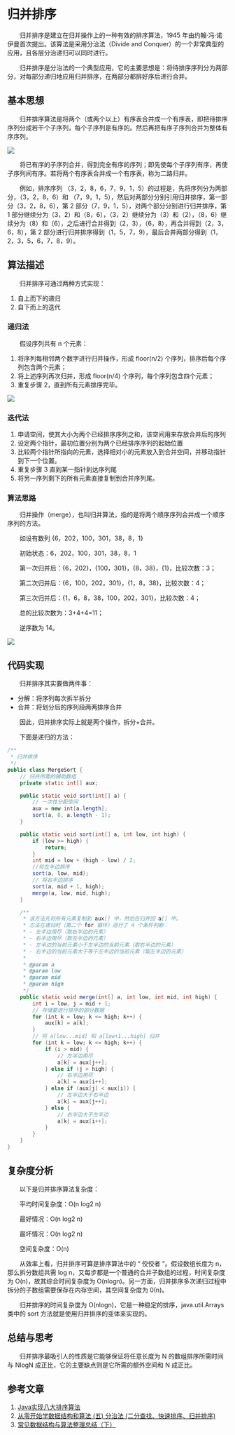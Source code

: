 #  归并排序

　　归并排序是建立在归并操作上的一种有效的排序算法，1945 年由约翰·冯·诺伊曼首次提出。该算法是采用分治法（Divide and Conquer）的一个非常典型的应用，且各层分治递归可以同时进行。

　　归并排序是分治法的一个典型应用，它的主要思想是：将待排序序列分为两部分，对每部分递归地应用归并排序，在两部分都排好序后进行合并。

## 基本思想

　　归并排序算法是将两个（或两个以上）有序表合并成一个有序表，即把待排序序列分成若干个子序列，每个子序列是有序的。然后再把有序子序列合并为整体有序序列。

![](image/归并排序.gif)

　　将已有序的子序列合并，得到完全有序的序列；即先使每个子序列有序，再使子序列间有序。若将两个有序表合并成一个有序表，称为二路归并。

　　例如，排序序列 （3，2，8，6，7，9，1，5）的过程是，先将序列分为两部分，（3，2，8，6）和 （7，9，1，5），然后对两部分分别引用归并排序，第一部分（3，2，8，6），第 2 部分（7，9，1，5），对两个部分分别进行归并排序，第 1 部分继续分为（3，2）和（8，6），（3，2）继续分为（3）和（2），（8，6）继续分为（8）和（6），之后进行合并得到（2，3），（6，8），再合并得到（2，3，6，8），第 2 部分进行归并排序得到（1，5，7，9），最后合并两部分得到（1，2，3，5，6，7，8，9）。

## 算法描述

　　归并排序可通过两种方式实现：

1. 自上而下的递归
2. 自下而上的迭代

### 递归法

　　假设序列共有 n 个元素：

1. 将序列每相邻两个数字进行归并操作，形成 floor(n/2) 个序列，排序后每个序列包含两个元素；
2. 将上述序列再次归并，形成 floor(n/4) 个序列，每个序列包含四个元素；
3. 重复步骤 2，直到所有元素排序完毕。

![](image/归并排序2.gif)

### 迭代法

1. 申请空间，使其大小为两个已经排序序列之和，该空间用来存放合并后的序列
2. 设定两个指针，最初位置分别为两个已经排序序列的起始位置
3. 比较两个指针所指向的元素，选择相对小的元素放入到合并空间，并移动指针到下一个位置。
4. 重复步骤 3 直到某一指针到达序列尾
5. 将另一序列剩下的所有元素直接复制到合并序列尾。

### 算法思路

　　归并操作（merge），也叫归并算法，指的是将两个顺序序列合并成一个顺序序列的方法。

　　如设有数列 {6，202，100，301，38，8，1}

　　初始状态：6，202，100，301，38，8，1

　　第一次归并后：{6，202}，{100，301}，{8，38}，{1}，比较次数：3；

　　第二次归并后：{6，100，202，301}，{1，8，38}，比较次数：4；

　　第三次归并后：{1，6，8，38，100，202，301}，比较次数：4；

　　总的比较次数为：3+4+4=11；

　　逆序数为 14。

![](image/归并排序3.gif)

## 代码实现

　　归并排序其实要做两件事：

* 分解：将序列每次拆半拆分
* 合并：将划分后的序列段两两排序合并

　　因此，归并排序实际上就是两个操作，拆分+合并。

　　下面是递归的方法：

```java
/**
 * 归并排序
 */
public class MergeSort {
    // 归并所需的辅助数组
    private static int[] aux;

    public static void sort(int[] a) {
        // 一次性分配空间
        aux = new int[a.length];
        sort(a, 0, a.length - 1);
    }

    public static void sort(int[] a, int low, int high) {
        if (low >= high) {
            return;
        }
        int mid = low + (high - low) / 2;
        //将左半边排序
        sort(a, low, mid);
        // 将右半边排序
        sort(a, mid + 1, high);
        merge(a, low, mid, high);
    }

    /**
     * 该方法先将所有元素复制到 aux[] 中，然后在归并回 a[] 中。
     * 方法在递归时（第二个 for 循环）进行了 4 个条件判断：
     * - 左半边用尽（取右半边的元素）
     * - 右半边用尽（取左半边的元素）
     * - 左半边的当前元素小于左半边的当前元素（取右半边的元素）
     * - 右半边的当前元素大于等于左半边的当前元素（取左半边的元素）
     *
     * @param a
     * @param low
     * @param mid
     * @param high
     */
    public static void merge(int[] a, int low, int mid, int high) {
        int i = low, j = mid + 1;
        // 存储要进行排序的部分数据
        for (int k = low; k <= high; k++) {
            aux[k] = a[k];
        }
        // 将 a[low...mid] 和 a[low+1...high] 归并
        for (int k = low; k <= high; k++) {
            if (i > mid) {
                // 左半边用尽
                a[k] = aux[j++];
            } else if (j > high) {
                // 右半边用尽
                a[k] = aux[i++];
            } else if (aux[j] < aux[i]) {
                // 左半边大于右半边
                a[k] = aux[j++];
            } else {
                // 右半边大于左半边
                a[k] = aux[i++];
            }
        }
    }
}

```

## 复杂度分析

　　以下是归并排序算法复杂度：

　　平均时间复杂度：O(n log2 n)

　　最好情况：O(n log2 n)

　　最坏情况：O(n log2 n)

　　空间复杂度：O(n)

　　从效率上看，归并排序可算是排序算法中的 “ 佼佼者 ”。假设数组长度为 n，那么拆分数组共需 log n，又每步都是一个普通的合并子数组的过程，时间复杂度为 O(n)，故其综合时间复杂度为 O(nlogn)。另一方面，归并排序多次递归过程中拆分的子数组需要保存在内存空间，其空间复杂度为 0(n)。

　　归并排序的时间复杂度为 O(nlogn)，它是一种稳定的排序，java.util.Arrays 类中的 sort 方法就是使用归并排序的变体来实现的。

## 总结与思考

　　归并排序最吸引人的性质是它能够保证将任意长度为 N 的数组排序所需时间与 NlogN 成正比，它的主要缺点则是它所需的额外空间和 N 成正比。



## 参考文章

1. [Java实现八大排序算法](https://www.cnblogs.com/morethink/p/8419151.html)
2. [从零开始学数据结构和算法 (五) 分治法 (二分查找、快速排序、归并排序)](https://juejin.im/post/5c945c245188252d863cc969)
3. [常见数据结构与算法整理总结（下）](https://www.jianshu.com/p/42f81846c0fb)

